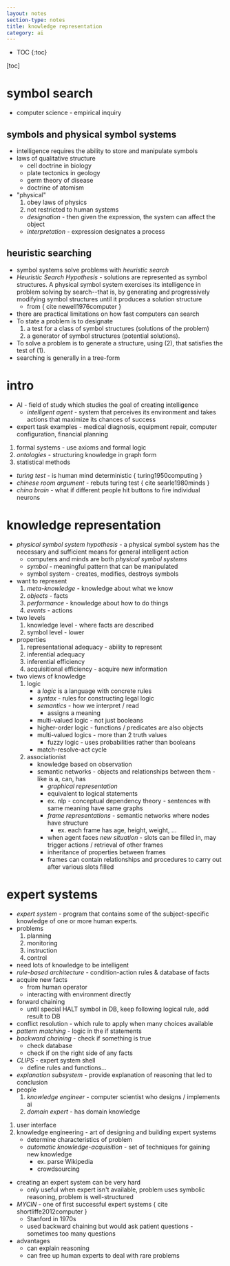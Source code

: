 ```yaml
---
layout: notes
section-type: notes
title: knowledge representation
category: ai
---
```


* TOC
{:toc}

[toc]

# symbol search
- computer science - empirical inquiry

## symbols and physical symbol systems
- intelligence requires the ability to store and manipulate symbols
- laws of qualitative structure
	- cell doctrine in biology
	- plate tectonics in geology
	- germ theory of disease
	- doctrine of atomism
- "physical"
	1. obey laws of physics
	2. not restricted to human systems
	- *designation* - then given the expression, the system can affect the object
	- *interpretation* - expression designates a process
	
## heuristic searching
- symbol systems solve problems with *heuristic search*
- *Heuristic Search Hypothesis* - solutions are represented as symbol structures. A physical symbol system exercises its intelligence in problem solving by search--that is, by generating and progressively modifying symbol structures until it produces a solution structure
    - from { cite newell1976computer }
- there are practical limitations on how fast computers can search
- To state a problem is to designate
    1. a test for a class of symbol structures (solutions of the problem)
    2. a generator of symbol structures (potential solutions). 
- To solve a problem is to generate a structure, using (2), that satisfies the test of (1).
- searching is generally in a tree-form

# intro
- AI - field of study which studies the goal of creating intelligence
	- *intelligent agent* - system that perceives its environment and takes actions that maximize its chances of success
- expert task examples - medical diagnosis, equipment repair, computer configuration, financial planning
1. formal systems - use axioms and formal logic
2. *ontologies* - structuring knowledge in graph form
3. statistical methods
- *turing test* - is human mind deterministic { turing1950computing }
- *chinese room argument* - rebuts turing test { cite searle1980minds }
- *china brain* - what if different people hit buttons to fire individual neurons

# knowledge representation
- *physical symbol system hypothesis* - a physical symbol system has the necessary and sufficient means for general intelligent action
	- computers and minds are both *physical symbol systems*
	- *symbol* - meaningful pattern that can be manipulated
	- symbol system - creates, modifies, destroys symbols
- want to represent
	1. *meta-knowledge* - knowledge about what we know
	2. *objects* - facts
	3. *performance* - knowledge about how to do things
	4. *events* - actions
- two levels
	1. knowledge level - where facts are described
	2. symbol level - lower
- properties
	1. representational adequacy - ability to represent
	2. inferential adequacy
	3. inferential efficiency
	4. acquisitional efficiency - acquire new information
- two views of knowledge
	1. logic
		- a *logic* is a language with concrete rules
		- *syntax* - rules for constructing legal logic
		- *semantics* - how we interpret / read
			- assigns a meaning
		- multi-valued logic - not just booleans
		- higher-order logic - functions / predicates are also objects
		- multi-valued logics - more than 2 truth values
			- fuzzy logic - uses probabilities rather than booleans
		- match-resolve-act cycle
	2. associationist
		- knowledge based on observation
		- semantic networks - objects and relationships between them			- like is a, can, has
			- *graphical representation*
			- equivalent to logical statements
			- ex. nlp - conceptual dependency theory - sentences with same meaning have same graphs
			- *frame representations* - semantic networks where nodes have structure
				- ex. each frame has age, height, weight, ...
			- when agent faces *new situation* - slots can be filled in, may trigger actions / retrieval of other frames
			- inheritance of properties between frames
			- frames can contain relationships and procedures to carry out after various slots filled

# expert systems
- *expert system* - program that contains some of the subject-specific knowledge of one or more human experts.
- problems
	1. planning
	2. monitoring
	3. instruction
	4. control
- need lots of knowledge to be intelligent
- *rule-based architecture* - condition-action rules & database of facts
- acquire new facts
	- from human operator
	- interacting with environment directly
- forward chaining
	- until special HALT symbol in DB, keep following logical rule, add result to DB
- conflict resolution - which rule to apply when many choices available
- *pattern matching* - logic in the if statements
- *backward chaining* - check if something is true
	- check database
	- check if on the right side of any facts
- *CLIPS* - expert system shell
	- define rules and functions...
- *explanation subsystem* - provide explanation of reasoning that led to conclusion
- people
	1. *knowledge engineer* - computer scientist who designs / implements ai
	2. *domain expert* - has domain knowledge
1. user interface
2. knowledge engineering - art of designing and building expert systems
	- determine characteristics of problem
	- *automatic knowledge-acquisition* - set of techniques for gaining new knowledge
		- ex. parse Wikipedia
		- crowdsourcing
- creating an expert system can be very hard
	- only useful when expert isn't available, problem uses symbolic reasoning, problem is well-structured
- *MYCIN* - one of first successful expert systems { cite shortliffe2012computer }
	- Stanford in 1970s
	- used backward chaining but would ask patient questions - sometimes too many questions
- advantages
	- can explain reasoning
	- can free up human experts to deal with rare problems